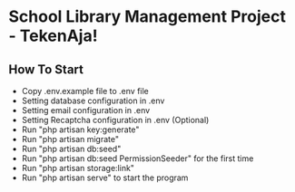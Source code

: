 # School Library Management Project - TekenAja!

## How To Start
- Copy .env.example file to .env file
- Setting database configuration in .env
- Setting email configuration in .env
- Setting Recaptcha configuration in .env (Optional)
- Run "php artisan key:generate"
- Run "php artisan migrate"
- Run "php artisan db:seed"
- Run "php artisan db:seed PermissionSeeder" for the first time
- Run "php artisan storage:link"
- Run "php artisan serve" to start the program
